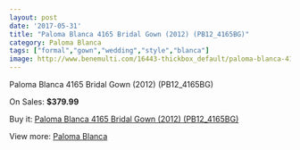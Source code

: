 ```yaml
---
layout: post
date: '2017-05-31'
title: "Paloma Blanca 4165 Bridal Gown (2012) (PB12_4165BG)"
category: Paloma Blanca
tags: ["formal","gown","wedding","style","blanca"]
image: http://www.benemulti.com/16443-thickbox_default/paloma-blanca-4165-bridal-gown-2012-pb124165bg.jpg
---
```

Paloma Blanca 4165 Bridal Gown (2012) (PB12_4165BG)

On Sales: **$379.99**
<a href="https://www.benemulti.com/en/paloma-blanca/6304-paloma-blanca-4165-bridal-gown-2012-pb124165bg.html"><amp-img layout="responsive" width="600" height="600" src="//www.benemulti.com/16443-thickbox_default/paloma-blanca-4165-bridal-gown-2012-pb124165bg.jpg" alt="Paloma Blanca 4165 Bridal Gown (2012) (PB12_4165BG) 0" /></a>
<a href="https://www.benemulti.com/en/paloma-blanca/6304-paloma-blanca-4165-bridal-gown-2012-pb124165bg.html"><amp-img layout="responsive" width="600" height="600" src="//www.benemulti.com/16444-thickbox_default/paloma-blanca-4165-bridal-gown-2012-pb124165bg.jpg" alt="Paloma Blanca 4165 Bridal Gown (2012) (PB12_4165BG) 1" /></a>

Buy it: [Paloma Blanca 4165 Bridal Gown (2012) (PB12_4165BG)](https://www.benemulti.com/en/paloma-blanca/6304-paloma-blanca-4165-bridal-gown-2012-pb124165bg.html "Paloma Blanca 4165 Bridal Gown (2012) (PB12_4165BG)")

View more: [Paloma Blanca](https://www.benemulti.com/en/54-paloma-blanca "Paloma Blanca")